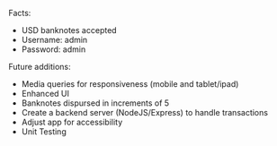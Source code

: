 Facts: 
- USD banknotes accepted
- Username: admin
- Password: admin

Future additions:
- Media queries for responsiveness (mobile and tablet/ipad)
- Enhanced UI
- Banknotes dispursed in increments of 5
- Create a backend server (NodeJS/Express) to handle transactions
- Adjust app for accessibility
- Unit Testing